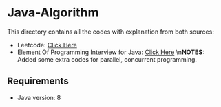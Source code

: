# Java-Algorithm
This directory contains all the codes with explanation from both sources:
- Leetcode: [Click Here](https://leetcode.com)
- Element Of Programming Interview for Java: [Click Here](http://elementsofprogramminginterviews.com/)
\n**NOTES:**
Added some extra codes for parallel, concurrent programming.

## Requirements
- Java version: 8
